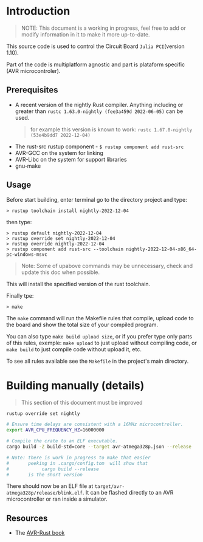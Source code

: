 
# Introduction

> NOTE: This document is a working in progress, feel free to add or modify information in it to make it more up-to-date.

This source code is used to control the Circuit Board `Julia PCI`(version 1.10).

Part of the code is multiplatform agnostic and part is plataform specific (AVR microcontroler).

## Prerequisites

  * A recent version of the nightly Rust compiler. Anything including or
    greater than `rustc 1.63.0-nightly (fee3a459d 2022-06-05)` can be used.
    > for example this version is known to work: `rustc 1.67.0-nightly (53e4b9dd7 2022-12-04)`
  * The rust-src rustup component - `$ rustup component add rust-src`
  * AVR-GCC on the system for linking
  * AVR-Libc on the system for support libraries
  * gnu-make

## Usage

Before start building, enter terminal go to the directory project and type: 

```
> rustup toolchain install nightly-2022-12-04
```

then type:

```
> rustup default nightly-2022-12-04
> rustup override set nightly-2022-12-04
> rustup override nightly-2022-12-04
> rustup component add rust-src --toolchain nightly-2022-12-04-x86_64-pc-windows-msvc
```

> Note: Some of upabove commands may be unnecessary, check and update this doc when possible.


This will install the specified version of the rust toolchain.

Finally tpe:

```
> make
``` 

The `make` command will run the Makefile rules that compile, upload code to the board and show the total size of your compiled program.
 
You can also type `make build upload size`, or if you prefer type only parts of this rules, exemple: `make upload` to just upload without compiling code, or `make build` to just compile code without upload it, etc.

To see all rules available see the `Makefile` in the project's main directory.


# Building manually (details)

> This section of this document must be improved

```bash
rustup override set nightly

# Ensure time delays are consistent with a 16MHz microcontroller.
export AVR_CPU_FREQUENCY_HZ=16000000

# Compile the crate to an ELF executable.
cargo build -Z build-std=core --target avr-atmega328p.json --release

# Note: there is work in progress to make that easier
#       peeking in .cargo/config.tom  will show that
#            cargo build --release
#       is the short version
```
There should now be an ELF file at `target/avr-atmega328p/release/blink.elf`. It
can be flashed directly to an AVR microcontroller or ran inside a simulator.


## Resources

  * The [AVR-Rust book](https://book.avr-rust.com)

